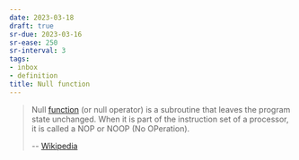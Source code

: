 ```yaml
---
date: 2023-03-18
draft: true
sr-due: 2023-03-16
sr-ease: 250
sr-interval: 3
tags:
- inbox
- definition
title: Null function
---
```


> Null [function](./function%20%28computer%20programming%29.md) (or null
> operator) is a subroutine that leaves the program state unchanged. When it is
> part of the instruction set of a processor, it is called a NOP or NOOP (No
> OPeration).
>
> -- [Wikipedia](https://en.wikipedia.org/wiki/Null_function)